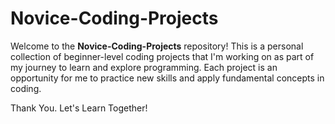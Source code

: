 # Novice-Coding-Projects

Welcome to the **Novice-Coding-Projects** repository! This is a personal collection of beginner-level coding projects that I'm working on as part of my journey to learn and explore programming. Each project is an opportunity for me to practice new skills and apply fundamental concepts in coding.

Thank You. Let's Learn Together!

